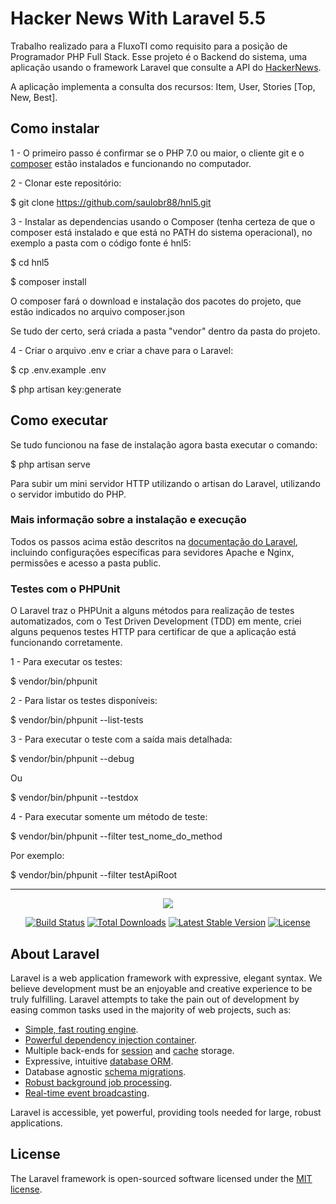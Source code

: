 # Hacker News With Laravel 5.5

Trabalho realizado para a FluxoTI como requisito para a posição de Programador PHP Full Stack. Esse projeto é o Backend do sistema, uma aplicação usando o framework Laravel que consulte a API do <a href="https://github.com/HackerNews/API" target="_blank">HackerNews</a>.

A aplicação implementa a consulta dos recursos: Item, User, Stories [Top, New, Best].

## Como instalar
1 - O primeiro passo é confirmar se o PHP 7.0 ou maior, o cliente git e o <a href="https://getcomposer.org/" target="_blank">composer</a> estão instalados e funcionando no computador.

2 - Clonar este repositório:

\$ git clone https://github.com/saulobr88/hnl5.git

3 - Instalar as dependencias usando o Composer (tenha certeza de que o composer está instalado e que está no PATH do sistema operacional), no exemplo a pasta com o código fonte é hnl5:

\$ cd hnl5

\$ composer install

O composer fará o download e instalação dos pacotes do projeto, que estão indicados no arquivo composer.json

Se tudo der certo, será criada a pasta "vendor" dentro da pasta do projeto.

4 - Criar o arquivo .env e criar a chave para o Laravel:

\$ cp .env.example .env

\$ php artisan key:generate

## Como executar
Se tudo funcionou na fase de instalação agora basta executar o comando:

\$ php artisan serve

Para subir um mini servidor HTTP utilizando o artisan do Laravel, utilizando o servidor imbutido do PHP.

### Mais informação sobre a instalação e execução
Todos os passos acima estão descritos na <a href="https://laravel.com/docs/5.5/installation" target="_blank">documentação do Laravel</a>, incluindo configurações específicas para sevidores Apache e Nginx, permissões e acesso a pasta public.

### Testes com o PHPUnit
O Laravel traz o PHPUnit a alguns métodos para realização de testes automatizados, com o Test Driven Development (TDD) em mente, criei alguns pequenos testes HTTP para certificar de que a aplicação está funcionando corretamente.

1 - Para executar os testes:

\$ vendor/bin/phpunit

2 - Para listar os testes disponíveis:

\$ vendor/bin/phpunit --list-tests

3 - Para executar o teste com a saída mais detalhada:

\$ vendor/bin/phpunit --debug

Ou

\$ vendor/bin/phpunit --testdox

4 - Para executar somente um método de teste:

\$ vendor/bin/phpunit --filter test_nome_do_method

Por exemplo:

\$ vendor/bin/phpunit --filter testApiRoot

<hr>
<p align="center"><img src="https://laravel.com/assets/img/components/logo-laravel.svg"></p>

<p align="center">
<a href="https://travis-ci.org/laravel/framework"><img src="https://travis-ci.org/laravel/framework.svg" alt="Build Status"></a>
<a href="https://packagist.org/packages/laravel/framework"><img src="https://poser.pugx.org/laravel/framework/d/total.svg" alt="Total Downloads"></a>
<a href="https://packagist.org/packages/laravel/framework"><img src="https://poser.pugx.org/laravel/framework/v/stable.svg" alt="Latest Stable Version"></a>
<a href="https://packagist.org/packages/laravel/framework"><img src="https://poser.pugx.org/laravel/framework/license.svg" alt="License"></a>
</p>

## About Laravel

Laravel is a web application framework with expressive, elegant syntax. We believe development must be an enjoyable and creative experience to be truly fulfilling. Laravel attempts to take the pain out of development by easing common tasks used in the majority of web projects, such as:

- [Simple, fast routing engine](https://laravel.com/docs/routing).
- [Powerful dependency injection container](https://laravel.com/docs/container).
- Multiple back-ends for [session](https://laravel.com/docs/session) and [cache](https://laravel.com/docs/cache) storage.
- Expressive, intuitive [database ORM](https://laravel.com/docs/eloquent).
- Database agnostic [schema migrations](https://laravel.com/docs/migrations).
- [Robust background job processing](https://laravel.com/docs/queues).
- [Real-time event broadcasting](https://laravel.com/docs/broadcasting).

Laravel is accessible, yet powerful, providing tools needed for large, robust applications.

## License

The Laravel framework is open-sourced software licensed under the [MIT license](https://opensource.org/licenses/MIT).
